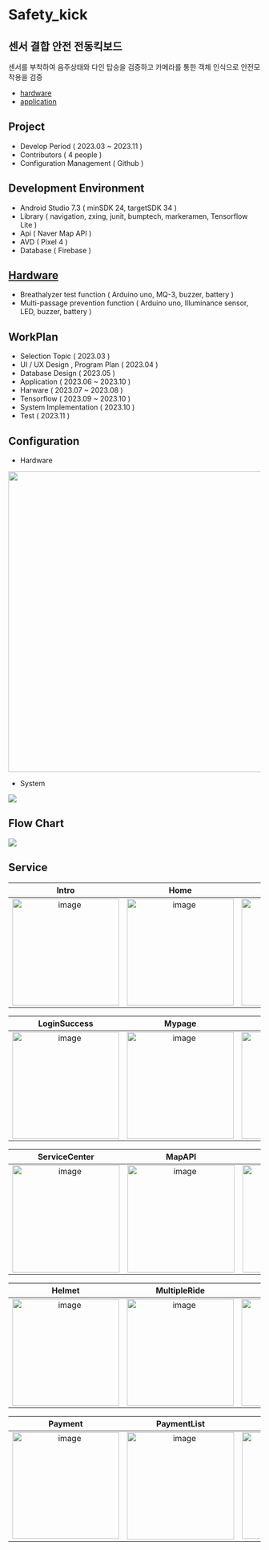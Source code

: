 # Safety_kick
## 센서 결합 안전 전동킥보드
센서를 부착하여 음주상태와 다인 탑승을 검증하고 카메라를 통한 객체 인식으로 안전모 착용을 검증

- [hardware](https://github.com/Seong-A/safety_kick_hardware.git) 
- [application](https://github.com/Seong-A/safety_kick.git)

## Project
- Develop Period ( 2023.03 ~ 2023.11 )
- Contributors ( 4 people )
- Configuration Management ( Github )

## Development Environment
- Android Studio 7.3 ( minSDK 24, targetSDK 34 )
- Library ( navigation, zxing, junit, bumptech, markeramen, Tensorflow Lite )
- Api ( Naver Map API )
- AVD ( Pixel 4 )
- Database ( Firebase )

## [Hardware](https://github.com/Seong-A/safety_kick_hardware.git)
- Breathalyzer test function ( Arduino uno, MQ-3, buzzer, battery )
- Multi-passage prevention function ( Arduino uno, Illuminance sensor, LED, buzzer, battery )

## WorkPlan
- Selection Topic ( 2023.03 )
- UI / UX Design , Program Plan ( 2023.04 )
- Database Design ( 2023.05 )
- Application ( 2023.06 ~ 2023.10 )
- Harware ( 2023.07 ~ 2023.08 )
- Tensorflow ( 2023.09 ~ 2023.10 )
- System Implementation ( 2023.10 )
- Test ( 2023.11 )

## Configuration
- Hardware

<img width="600" src="https://github.com/Seong-A/safety_kick/assets/83965377/ad036deb-2009-462c-994e-d8ba44210160">

- System

<img src="https://github.com/Seong-A/safety_kick/assets/83965377/1efbce6c-cf0f-4c13-be63-85e52805670d">


## Flow Chart
<img src="https://github.com/Seong-A/safety_kick/assets/83965377/f0644727-6159-4432-b595-a8dff4cc94d3">

  
## Service 
|Intro|Home|Login|Sign Up|
|:---:|:---:|:---:|:---:|
|<img width="213" alt="image" src="https://github.com/Seong-A/safety_kick/assets/83965377/c2ece0df-39af-4e89-9421-97714d9cc786">|<img width="213" alt="image" src="https://github.com/Seong-A/safety_kick/assets/83965377/1f5d77ce-aa6d-4b63-907a-e08e52e14fd0">|<img width="213" alt="image" src="https://github.com/Seong-A/safety_kick/assets/83965377/281647a6-f04c-47c9-862a-d2e2432a0fa6">|<img width="213" alt="image" src="https://github.com/Seong-A/safety_kick/assets/83965377/7421669a-05ef-484a-8c18-6a6f26dc56a6">|

|LoginSuccess|Mypage|PasswordModify|RunInfo|
|:---:|:---:|:---:|:---:|
|<img width="213" alt="image" src="https://github.com/Seong-A/safety_kick/assets/83965377/b06b2656-c9e8-4105-92d8-c8c4af9a7ddf">|<img width="213" alt="image" src="https://github.com/Seong-A/safety_kick/assets/83965377/6be5f64f-22ec-4242-9012-89bf95958891">|<img width="213" alt="image" src="https://github.com/Seong-A/safety_kick/assets/83965377/b19fa50b-abe2-4d4f-9072-c845a2c0acaa">|<img width="213" alt="image" src="https://github.com/Seong-A/safety_kick/assets/83965377/89dc1185-50a7-4951-bea5-cf3c5e51e95a">|

|ServiceCenter|MapAPI|QRScan|Alcohol|
|:---:|:---:|:---:|:---:|
|<img width="214" alt="image" src="https://github.com/Seong-A/safety_kick/assets/83965377/5928db46-e404-4d56-8235-48f6b6302649">|<img width="214" alt="image" src="https://github.com/Seong-A/safety_kick/assets/83965377/1a84dccb-c7b2-4cf3-b9ce-56f322e6e091">|<img width="214" alt="image" src="https://github.com/Seong-A/safety_kick/assets/83965377/44f0a350-9d16-445a-84a0-5944c93459c5">|<img width="214" alt="image" src="https://github.com/Seong-A/safety_kick/assets/83965377/70f744d8-ae70-4fcd-b3fc-1bfe3927ca0d">|

|Helmet|MultipleRide|Rent|Return|
|:---:|:---:|:---:|:---:|
|<img width="213" alt="image" src="https://github.com/Seong-A/safety_kick/assets/83965377/4a1b03fb-8d3e-4d32-860c-9d1906f65bdc">|<img width="213" alt="image" src="https://github.com/Seong-A/safety_kick/assets/83965377/29bc05c4-655e-45c8-b78f-7fcfbf2e3f2c">|<img width="213" alt="image" src="https://github.com/Seong-A/safety_kick/assets/83965377/2b3c49ae-f5d1-4576-baf1-c1b909454952">|<img width="213" alt="image" src="https://github.com/Seong-A/safety_kick/assets/83965377/66f7f688-c668-4f3e-bda7-2bb91d64da91">|

|Payment|PaymentList|RunList|
|:---:|:---:|:---:|
|<img width="213" alt="image" src="https://github.com/Seong-A/safety_kick/assets/83965377/cd9f7a7f-168f-4710-98b0-51b870c88a46">|<img width="214" alt="image" src="https://github.com/Seong-A/safety_kick/assets/83965377/0ac39d4b-c711-452c-8efa-a080b01d7abf">|<img width="213" alt="image" src="https://github.com/Seong-A/safety_kick/assets/83965377/6c4f24cb-61f6-43d2-aff1-acdd6d1ebe3b">|


